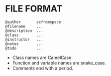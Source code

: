 # FILE FORMAT

```
@author       acfromspace
@filename     ...
@description  ...
@class        ...
@instructor   ...
@notes        ...
@todo         ...
```

- Class names are CamelCase.
- Function and variable names are snake_case.
- Comments end with a period.

